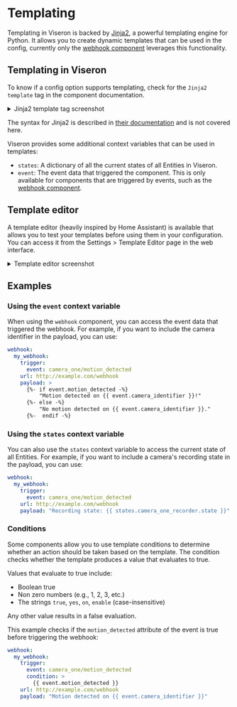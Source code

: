 # Templating

Templating in Viseron is backed by [Jinja2](https://jinja.palletsprojects.com/), a powerful templating engine for Python.
It allows you to create dynamic templates that can be used in the config, currently only the [webhook component](/components-explorer/components/webhook) leverages this functionality.

## Templating in Viseron

To know if a config option supports templating, check for the `Jinja2 template` tag in the component documentation.

<details>
  <summary>Jinja2 template tag screenshot</summary>
  <img
    src="/img/screenshots/Viseron-Docs-jinja-template.png"
    alt-text="Jinja2 Template"
    width={700}
  />
</details>

The syntax for Jinja2 is described in [their documentation](https://jinja.palletsprojects.com/en/latest/templates/) and is not covered here.

Viseron provides some additional context variables that can be used in templates:

- `states`: A dictionary of all the current states of all Entities in Viseron.
- `event`: The event data that triggered the component. This is only available for components that are triggered by events, such as the [webhook component](/components-explorer/components/webhook).

## Template editor

A template editor (heavily inspired by Home Assistant) is available that allows you to test your templates before using them in your configuration.
You can access it from the Settings > Template Editor page in the web interface.

<details>
  <summary>Template editor screenshot</summary>
  <img
    src="/img/screenshots/Viseron-Settings-template-editor.png"
    alt-text="Jinja2 Template"
    width={700}
  />
</details>

## Examples

### Using the `event` context variable

When using the `webhook` component, you can access the event data that triggered the webhook. For example, if you want to include the camera identifier in the payload, you can use:

```yaml
webhook:
  my_webhook:
    trigger:
      event: camera_one/motion_detected
    url: http://example.com/webhook
    payload: >
      {%- if event.motion_detected -%}
          "Motion detected on {{ event.camera_identifier }}!"
      {%- else -%}
          "No motion detected on {{ event.camera_identifier }}."
      {%-  endif -%}
```

### Using the `states` context variable

You can also use the `states` context variable to access the current state of all Entities. For example, if you want to include a camera's recording state in the payload, you can use:

```yaml
webhook:
  my_webhook:
    trigger:
      event: camera_one/motion_detected
    url: http://example.com/webhook
    payload: "Recording state: {{ states.camera_one_recorder.state }}"
```

### Conditions

Some components allow you to use template conditions to determine whether an action should be taken based on the template.
The condition checks whether the template produces a value that evaluates to true.

Values that evaluate to true include:

- Boolean true
- Non zero numbers (e.g., 1, 2, 3, etc.)
- The strings `true`, `yes`, `on`, `enable` (case-insensitive)

Any other value results in a false evaluation.

This example checks if the `motion_detected` attribute of the event is true before triggering the webhook:

```yaml
webhook:
  my_webhook:
    trigger:
      event: camera_one/motion_detected
      condition: >
        {{ event.motion_detected }}
    url: http://example.com/webhook
    payload: "Motion detected on {{ event.camera_identifier }}"
```
